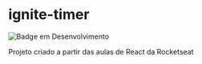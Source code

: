 # ignite-timer

![Badge em Desenvolvimento](http://img.shields.io/static/v1?label=STATUS&message=EM%20DESENVOLVIMENTO&color=GREEN&style=for-the-badge)

Projeto criado a partir das aulas de React da Rocketseat
